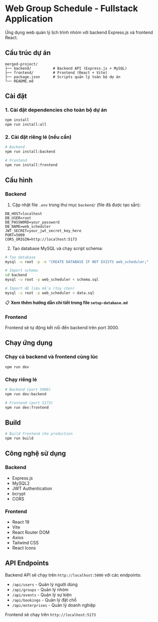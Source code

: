 # Web Group Schedule - Fullstack Application

Ứng dụng web quản lý lịch trình nhóm với backend Express.js và frontend React.

## Cấu trúc dự án

```
merged-project/
├── backend/          # Backend API (Express.js + MySQL)
├── frontend/         # Frontend (React + Vite)
├── package.json      # Scripts quản lý toàn bộ dự án
└── README.md
```

## Cài đặt

### 1. Cài đặt dependencies cho toàn bộ dự án
```bash
npm install
npm run install:all
```

### 2. Cài đặt riêng lẻ (nếu cần)
```bash
# Backend
npm run install:backend

# Frontend
npm run install:frontend
```

## Cấu hình

### Backend
1. Cập nhật file `.env` trong thư mục `backend/` (file đã được tạo sẵn):
```env
DB_HOST=localhost
DB_USER=root
DB_PASSWORD=your_password
DB_NAME=web_scheduler
JWT_SECRET=your_jwt_secret_key_here
PORT=5000
CORS_ORIGIN=http://localhost:5173
```

2. Tạo database MySQL và chạy script schema:
```bash
# Tạo database
mysql -u root -p -e "CREATE DATABASE IF NOT EXISTS web_scheduler;"

# Import schema
cd backend
mysql -u root -p web_scheduler < schema.sql

# Import dữ liệu mẫu (tùy chọn)
mysql -u root -p web_scheduler < data.sql
```

📋 **Xem thêm hướng dẫn chi tiết trong file `setup-database.md`**

### Frontend
Frontend sẽ tự động kết nối đến backend trên port 3000.

## Chạy ứng dụng

### Chạy cả backend và frontend cùng lúc
```bash
npm run dev
```

### Chạy riêng lẻ
```bash
# Backend (port 5000)
npm run dev:backend

# Frontend (port 5173)
npm run dev:frontend
```

## Build

```bash
# Build frontend cho production
npm run build
```

## Công nghệ sử dụng

### Backend
- Express.js
- MySQL2
- JWT Authentication
- bcrypt
- CORS

### Frontend
- React 19
- Vite
- React Router DOM
- Axios
- Tailwind CSS
- React Icons

## API Endpoints

Backend API sẽ chạy trên `http://localhost:5000` với các endpoints:
- `/api/users` - Quản lý người dùng
- `/api/groups` - Quản lý nhóm
- `/api/events` - Quản lý sự kiện
- `/api/bookings` - Quản lý đặt chỗ
- `/api/enterprises` - Quản lý doanh nghiệp

Frontend sẽ chạy trên `http://localhost:5173` 
